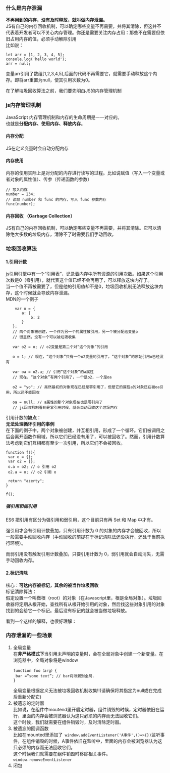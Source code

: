 ### 什么是内存泄漏  
 **不再用到的内存，没有及时释放，就叫做内存泄漏。**    
 JS有自己的内存回收机制，可以确定哪些变量不再需要，并将其清除，但这并不代表着开发者可以不关心内存管理。你还是需要关注内存占用：那些不在需要但依旧占用内存的值，必须手动解除引用     
 比如说：   
 ```
let arr = [1, 2, 3, 4, 5];
console.log('hello world');
arr = null;
 ```
 变量arr引用了数组[1,2,3,4,5],后面的代码不再需要它，就需要手动释放这个内存。即将arr重置为null，使其引用次数为0。


在了解垃圾回收算法之前，我们要先明白JS的内存管理机制
### js内存管理机制   
JavaScript 内存管理机制和内存的生命周期是一一对应的。   
也就是**分配内存、使用内存、释放内存**。   
#### 内存分配   
JS在定义变量时会自动分配内存   
#### 内存使用   
内存的使用实际上是对分配的内存进行读写的过程。比如说赋值（写入一个变量或者对象的属性值）、传参（传递函数的参数）   
```
// 写入内存
number = 234;
// 读取 number 和 func 的内存，写入 func 参数内存
func(number);
```  
#### 内存回收 （Garbage Collection）
 JS有自己的内存回收机制，可以确定哪些变量不再需要，并将其清除。它可以清除绝大多数的垃圾内存，清除不了时需要我们手动回收。


 ### 垃圾回收算法   
 #### 1.引用计数
 js引用引擎中有一个“引用表”，记录着内存中所有资源的引用次数。如果这个引用次数是0（零引用），就代表这个值已经不会再用了，可以释放这块内存了。    
 当一个值不再被需要了，但是他的引用值却不是0，垃圾回收机制无法释放这块内存，这个时候就会导致内存泄漏。    
 MDN的一个例子
 ```
     var o = {
        a: {
            b: 2
        }
    };
    // 两个对象被创建，一个作为另一个的属性被引用，另一个被分配给变量o
    // 很显然，没有一个可以被垃圾收集

    var o2 = o; // o2变量是第二个对“这个对象”的引用

    o = 1; // 现在，“这个对象”只有一个o2变量的引用了，“这个对象”的原始引用o已经没有

    var oa = o2.a; // 引用“这个对象”的a属性
    // 现在，“这个对象”有两个引用了，一个是o2，一个是oa

    o2 = "yo"; // 虽然最初的对象现在已经是零引用了，但是它的属性a的对象还在被oa引用，所以还不能回收

    oa = null; // a属性的那个对象现在也是零引用了
    // js回收机制看到是零引用时候，就会自动回收这个垃圾内存
 ```
 引用计数的**缺点**：  
 **无法处理循环引用的事例**  
在下面的例子中，两个对象被创建，并互相引用，形成了一个循环。它们被调用之后会离开函数作用域，所以它们已经没有用了，可以被回收了。然而，引用计数算法考虑到它们互相都有至少一次引用，所以它们不会被回收。 
 ```
 function f(){
  var o = {};
  var o2 = {};
  o.a = o2; // o 引用 o2
  o2.a = o; // o2 引用 o

  return "azerty";
}

f();
 ```

##### 强引用和弱引用
ES6 把引用有区分为强引用和弱引用，这个目前只有再 Set 和 Map 中才有。

强引用才会有引用计数叠加，只有引用计数为 0 的对象的内存才会被回收，所以一般需要手动回收内存（手动回收的前提在于标记清除法还没执行，还处于当前执行环境）。

而弱引用没有触发引用计数叠加，只要引用计数为 0，弱引用就会自动消失，无需手动回收内存。

 #### 2.标记清除   
 核心：**可达内存被标记，其余的被当作垃圾回收**     
 标记清除算法：    
 假定设置一个叫做根（root）的对象（在Javascript里，根是全局对象）。垃圾回收器将定期从根开始，查找所有从根开始引用的对象，然后找这些对象引用的对象找到的会给它一个标记。最后没有标记的就会被当做垃圾释放。     
  
看到一个这样的解释，也很好理解：   

### 内存泄漏的一些场景   
1. 全局变量   
   在**非严格模式下**当引用未声明的变量时，会在全局对象中创建一个新变量。在浏览器中，全局对象将是window  
   ```
   function foo（arg）{ 
    bar =“some text”; // bar将泄漏到全局.
   }
   ```
   全局变量根据定义无法被垃圾回收机制收集!!(请确保将其指定为null或在完成后重新分配它)
2. 被遗忘的定时器    
   比如说，在组件中moutend里开启定时器，组件销毁的时候，定时器依旧在运行，里面的内存会被浏览器认为这只必须的内存而无法回收它们。   
   这个时候，我们就需要在组件销毁时，及时清除定时器。
3. 被遗忘的回调函数    
   比如在mounted里添加了``` window.addEventListener('A事件',()=>{})```监听事件，在组件销毁的时候，A事件依旧在监听中，里面的内存会被浏览器认为这只必须的内存而无法回收它们。   
   这个时候我们就需要在组件销毁时移除相关事件。```window.removeEventListener   ```    
4. 闭包  
   